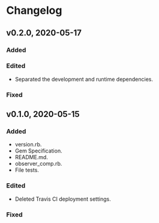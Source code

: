# Changelog

## v0.2.0, 2020-05-17

### Added

### Edited

- Separated the development and runtime dependencies.

### Fixed

## v0.1.0, 2020-05-15

### Added

- version.rb.
- Gem Specification.
- README.md.
- observer_comp.rb.
- File tests.

### Edited

- Deleted Travis CI deployment settings.

### Fixed
